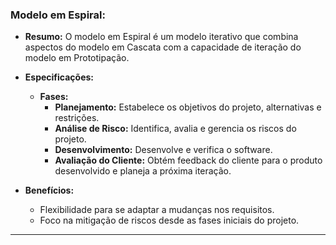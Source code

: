 ### Modelo em Espiral:

- **Resumo:** O modelo em Espiral é um modelo iterativo que combina aspectos do modelo em Cascata com a capacidade de iteração do modelo em Prototipação.

- **Especificações:**
  - **Fases:**
    - **Planejamento:** Estabelece os objetivos do projeto, alternativas e restrições.
    - **Análise de Risco:** Identifica, avalia e gerencia os riscos do projeto.
    - **Desenvolvimento:** Desenvolve e verifica o software.
    - **Avaliação do Cliente:** Obtém feedback do cliente para o produto desenvolvido e planeja a próxima iteração.

- **Benefícios:** 
  - Flexibilidade para se adaptar a mudanças nos requisitos.
  - Foco na mitigação de riscos desde as fases iniciais do projeto.

---
